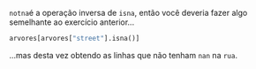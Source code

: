 `notna`é a operação inversa de `isna`, então você deveria fazer algo semelhante ao exercício anterior...

```python
arvores[arvores["street"].isna()]
```

...mas desta vez obtendo as linhas que não tenham `nan` na `rua`.
